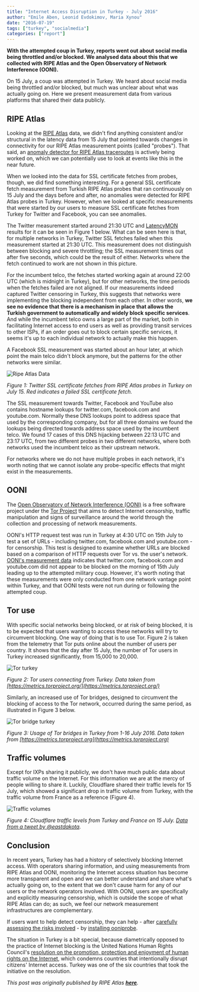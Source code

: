 ```yaml
---
title: "Internet Access Disruption in Turkey - July 2016"
author: "Emile Aben, Leonid Evdokimov, Maria Xynou"
date: "2016-07-19"
tags: ["turkey", "socialmedia"]
categories: ["report"]
---
```


**With the attempted coup in Turkey, reports went out about social media being throttled and/or blocked. We analysed data about this that we collected with RIPE Atlas and the Open Observatory of Network Interference (OONI).**


On 15 July, a coup was attempted in Turkey. We heard about social media being throttled and/or blocked, but much was unclear about what was actually going on. Here we present measurement data from various platforms that shared their data publicly.

## RIPE Atlas

Looking at the [RIPE Atlas](https://atlas.ripe.net/) data, we didn't find anything consistent and/or structural in the latency data from 15 July that pointed towards changes in connectivity for our RIPE Atlas measurement points (called "probes"). That said, an [anomaly detector for RIPE Atlas traceroutes](https://labs.ripe.net/Members/cristel_pelsser/pinpointing-delay-and-forwarding-anomalies-in-ripe-atlas-built-in-measurements) is actively being worked on, which we can potentially use to look at events like this in the near future.

When we looked into the data for SSL certificate fetches from probes, though, we did find something interesting. For a general SSL certificate fetch measurement from Turkish RIPE Atlas probes that ran continuously on 15 July and the days before and after, no anomalies were detected for RIPE Atlas probes in Turkey. However, when we looked at specific measurements that were started by our users to measure SSL certificate fetches from Turkey for Twitter and Facebook, you can see anomalies.

The Twitter measurement started around 21:30 UTC and [LatencyMON](https://labs.ripe.net/Members/massimo_candela/new-ripe-atlas-tool-latencymon) results for it can be seen in Figure 1 below. What can be seen here is that, for multiple networks in Turkey, Twitter SSL fetches failed when this measurement started at 21:30 UTC. This measurement does not distinguish between blocking and severe throttling; the SSL measurement times out after five seconds, which could be the result of either. Networks where the fetch continued to work are not shown in this picture.

For the incumbent telco, the fetches started working again at around 22:00 UTC (which is midnight in Turkey), but for other networks, the time periods when the fetches failed are not aligned. If our measurements indeed captured Twitter censoring in Turkey, this suggests that networks were implementing the blocking independent from each other. In other words, **we see no evidence that there is a mechanism in place that allows the Turkish government to automatically and widely block specific services**. And while the incumbent telco owns a large part of the market, both in facilitating Internet access to end users as well as providing transit services to other ISPs, if an order goes out to block certain specific services, it seems it's up to each individual network to actually make this happen. 

A Facebook SSL measurement was started about an hour later, at which point the main telco didn't block anymore, but the patterns for the other networks were similar.

![Ripe Atlas Data](/post/turkey-internet-access-disruption/Ripe-atlas-data.png)

*Figure 1: Twitter SSL certificate fetches from RIPE Atlas probes in Turkey on July 15. Red indicates a failed SSL certificate fetch.*

The SSL measurement towards Twitter, Facebook and YouTube also contains hostname lookups for twitter.com, facebook.com and youtube.com. Normally these DNS lookups point to address space that used by the corresponding company, but for all three domains we found the lookups being directed towards address space used by the incumbent telco. We found 17 cases of this DNS hijacking between 22:13 UTC and 23:17 UTC, from two different probes in two different networks, where both networks used the incumbent telco as their upstream network.

For networks where we do not have multiple probes in each network, it's worth noting that we cannot isolate any probe-specific effects that might exist in the measurements.

## OONI

The [Open Observatory of Network Interference (OONI)](https://ooni.torproject.org/) is a free software project under the [Tor Project](https://torproject.org/) that aims to detect Internet censorship, traffic manipulation and signs of surveillance around the world through the collection and processing of network measurements.

OONI's HTTP request test was run in Turkey at 4:30 UTC on 15th July to test a set of URLs - including twitter.com, facebook.com and youtube.com - for censorship. This test is designed to examine whether URLs are blocked based on a comparison of HTTP requests over Tor vs. the user's network. [OONI's measurement data](https://explorer.ooni.torproject.org/country/TR) indicates that twitter.com, facebook.com and youtube.com did not appear to be blocked on the morning of 15th July leading up to the attempted military coup. However, it's worth noting that these measurements were only conducted from one network vantage point within Turkey, and that OONI tests were not run during or following the attempted coup. 

## Tor use

With specific social networks being blocked, or at risk of being blocked, it is to be expected that users wanting to access these networks will try to circumvent blocking. One way of doing that is to use Tor. Figure 2 is taken from the telemetry that Tor puts online about the number of users per country. It shows that the day after 15 July, the number of Tor users in Turkey increased significantly, from 15,000 to 20,000.

![Tor turkey](/post/turkey-internet-access-disruption/tor-turkey.png)

*Figure 2: Tor users connecting from Turkey. Data taken from [https://metrics.torproject.org/](https://metrics.torproject.org/)*

Similarly, an increased use of Tor bridges, designed to circumvent the blocking of access to the Tor network, occurred during the same period, as illustrated in Figure 3 below.

![Tor bridge turkey](/post/turkey-internet-access-disruption/tor-bridges-turkey.png)

*Figure 3: Usage of Tor bridges in Turkey from 1-16 July 2016. Data taken from [https://metrics.torproject.org](https://metrics.torproject.org)*

## Traffic volumes

Except for IXPs sharing it publicly, we don't have much public data about traffic volume on the Internet. For this information we are at the mercy of people willing to share it. Luckily, Cloudflare shared their traffic levels for 15 July, which showed a significant drop in traffic volume from Turkey, with the traffic volume from France as a reference (Figure 4).

![Traffic volumes](/post/turkey-internet-access-disruption/traffic-volumes.jpeg)

*Figure 4: Cloudflare traffic levels from Turkey and France on 15 July. [Data from a tweet by @eastdakota](https://twitter.com/eastdakota/status/754073339543433216).*

## Conclusion

In recent years, Turkey has had a history of selectively blocking Internet access. With operators sharing information, and using measurements from RIPE Atlas and OONI, monitoring the Internet access situation has become more transparent and open and we can better understand and share what's actually going on, to the extent that we don't cause harm for any of our users or the network operators involved. With OONI, users are specifically and explicitly measuring censorship, which is outside the scope of what RIPE Atlas can do; as such, we feel our network measurement infrastructures are complementary.

If users want to help detect censorship, they can help - after [carefully assessing the risks involved](https://ooni.torproject.org/about/risks/) - by [installing ooniprobe](https://ooni.torproject.org/install/).

The situation in Turkey is a bit special, because diametrically opposed to the practice of Internet blocking is the United Nations Human Rights Council's [resolution on the promotion, protection and enjoyment of human rights on the Internet](http://www.article19.org/data/files/Internet_Statement_Adopted.pdf), which condemns countries that intentionally disrupt citizens' Internet access. Turkey was one of the six countries that took the initiative on the resolution.


*This post was originally published by RIPE Atlas **[here](https://labs.ripe.net/Members/emileaben/internet-access-disruption-in-turkey)**.* 